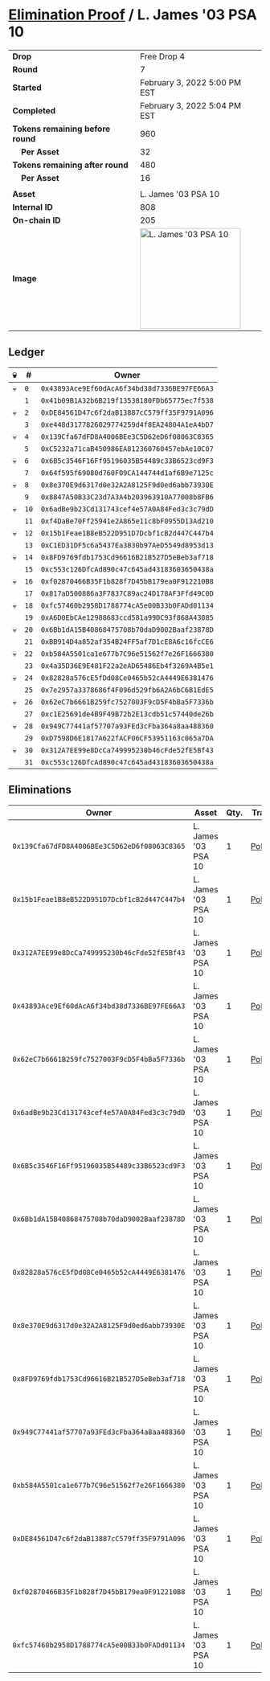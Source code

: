 # [Elimination Proof](./readme.md) / L. James &#039;03 PSA 10

|||
|---|---|
| **Drop** | Free Drop 4 |
| **Round** | 7 |
| **Started** | February 3, 2022 5:00 PM EST |
| **Completed** | February 3, 2022 5:04 PM EST |
| **Tokens remaining before round** | 960 |
| **&nbsp;&nbsp;&nbsp;&nbsp;Per Asset** | 32 |
| **Tokens remaining after round** | 480 |
| **&nbsp;&nbsp;&nbsp;&nbsp;Per Asset** | 16 |
| | |
| **Asset** | L. James &#039;03 PSA 10 |
| **Internal ID** | 808 |
| **On-chain ID** | 205 |
| **Image** | <img src="https://tcdn.blokpax.com/957181fa-d41b-466b-bde9-301d764f5a32/0c88d0c0e21fe754676c9bfafbdad3a534e1b88c67d0656b6cf6e4c55a5c7001.jpg" height="200" alt="L. James &#039;03 PSA 10" /> |

## Ledger

| 💀 | # | Owner |
| --- | --- | --- |
| 💀 | `0` | `0x43893Ace9Ef60dAcA6f34bd38d7336BE97FE66A3` |
|  | `1` | `0x41b09B1A32b6B219f13538180FDb65775ec7f538` |
| 💀 | `2` | `0xDE84561D47c6f2daB13887cC579ff35F9791A096` |
|  | `3` | `0xe448d3177826029774259d4f8EA24804A1eA4bD7` |
| 💀 | `4` | `0x139Cfa67dFD8A4006BEe3C5D62eD6f08063C8365` |
|  | `5` | `0xC5232a71caB450986EA812360760457ebAe10C07` |
| 💀 | `6` | `0x6B5c3546F16Ff95196035B54489c33B6523cd9F3` |
|  | `7` | `0x64f595f69080d760F09CA144744d1af6B9e7125c` |
| 💀 | `8` | `0x8e370E9d6317d0e32A2A8125F9d0ed6abb73930E` |
|  | `9` | `0x8847A50B33C23d7A3A4b203963910A77008b8FB6` |
| 💀 | `10` | `0x6adBe9b23Cd131743cef4e57A0A84Fed3c3c79dD` |
|  | `11` | `0xf4DaBe70Ff25941e2A865e11c8bF0955D13Ad210` |
| 💀 | `12` | `0x15b1Feae1B8eB522D951D7Dcbf1cB2d447C447b4` |
|  | `13` | `0xC1ED31DF5c6a5437Ea3830b97AeD5549d8953d13` |
| 💀 | `14` | `0x8FD9769fdb1753Cd96616B21B527D5eBeb3af718` |
|  | `15` | `0xc553c126DfcAd890c47c645ad43183603650438a` |
| 💀 | `16` | `0xf02870466B35F1b828f7D45bB179ea0F912210B8` |
|  | `17` | `0x817aD500886a3F7837C89ac24D178AF3Ffd49C0D` |
| 💀 | `18` | `0xfc57460b2958D1788774cA5e00B33b0FADd01134` |
|  | `19` | `0xA6D0EbCAe12988683ccd581a99DC93f868A43085` |
| 💀 | `20` | `0x6Bb1dA15B40868475708b70daD9002Baaf23878D` |
|  | `21` | `0xBB914D4a852af354B24FF5af7D1cE8A6c16fcCE6` |
| 💀 | `22` | `0xb584A5501ca1e677b7C96e51562f7e26F1666380` |
|  | `23` | `0x4a35D36E9E481F22a2eAD65486Eb4f3269A4B5e1` |
| 💀 | `24` | `0x82828a576cE5fDd08Ce0465b52cA4449E6381476` |
|  | `25` | `0x7e2957a3378686f4F096d529fb6A2A6bC6B1EdE5` |
| 💀 | `26` | `0x62eC7b6661B259fc7527003F9cD5F4bBa5F7336b` |
|  | `27` | `0xc1E25691de4B9F49B72b2E13cdb51c57440de26b` |
| 💀 | `28` | `0x949C77441af57707a93FEd3cFba364a8aa488360` |
|  | `29` | `0xD7598D6E1817A622fACF06CF53951163c065a7DA` |
| 💀 | `30` | `0x312A7EE99e8DcCa749995230b46cFde52fE5Bf43` |
|  | `31` | `0xc553c126DfcAd890c47c645ad43183603650438a` |


## Eliminations

| Owner | Asset | Qty. | Transaction |
| --- | --- | --- | --- |
| `0x139Cfa67dFD8A4006BEe3C5D62eD6f08063C8365` | L. James '03 PSA 10 | 1 | [Polygonscan](https://polygonscan.com/tx/0x0d2712ef46d39330c8c0095be8cd08d83290567bfd3447c20d54cd6a2968656f) |
| `0x15b1Feae1B8eB522D951D7Dcbf1cB2d447C447b4` | L. James '03 PSA 10 | 1 | [Polygonscan](https://polygonscan.com/tx/0x8721658e0dfa62e8d88e2991abd897d4168b77939106513557bb2848072b9c3e) |
| `0x312A7EE99e8DcCa749995230b46cFde52fE5Bf43` | L. James '03 PSA 10 | 1 | [Polygonscan](https://polygonscan.com/tx/0x35c95f465186b50ae598080497dca4e9588d8473a25def12bb5cc6b2b6562fd3) |
| `0x43893Ace9Ef60dAcA6f34bd38d7336BE97FE66A3` | L. James '03 PSA 10 | 1 | [Polygonscan](https://polygonscan.com/tx/0x22e8dd5d3a8dab566e2b4928c2ebc9e28a5940ac0f154c0dcf2145674a7e562e) |
| `0x62eC7b6661B259fc7527003F9cD5F4bBa5F7336b` | L. James '03 PSA 10 | 1 | [Polygonscan](https://polygonscan.com/tx/0xa7e499833dade7d0141000d98d3cbb197fcdaa7c24a4111e8d57f12336466488) |
| `0x6adBe9b23Cd131743cef4e57A0A84Fed3c3c79dD` | L. James '03 PSA 10 | 1 | [Polygonscan](https://polygonscan.com/tx/0xe62e0a8b3b2a5027899a5683848364c3b348a0f363bb1b5b60bbde1f8c383fc8) |
| `0x6B5c3546F16Ff95196035B54489c33B6523cd9F3` | L. James '03 PSA 10 | 1 | [Polygonscan](https://polygonscan.com/tx/0x6287cc6349e18c9a54ece6a8a2518b61aa25ba57a23f720a1f35c03727b3acb7) |
| `0x6Bb1dA15B40868475708b70daD9002Baaf23878D` | L. James '03 PSA 10 | 1 | [Polygonscan](https://polygonscan.com/tx/0x72233047785d25ab009961f4146ae0d6dd7f1e3c03756413a31976b287089ad3) |
| `0x82828a576cE5fDd08Ce0465b52cA4449E6381476` | L. James '03 PSA 10 | 1 | [Polygonscan](https://polygonscan.com/tx/0xef683921b9a1f928cab75224dca2fd572d83866f2a41ca671df6975b91e1fa3d) |
| `0x8e370E9d6317d0e32A2A8125F9d0ed6abb73930E` | L. James '03 PSA 10 | 1 | [Polygonscan](https://polygonscan.com/tx/0x08656f3fbde24999cbf3138bdcef66b807eef4bb19bb67a71b064c5b76a00c95) |
| `0x8FD9769fdb1753Cd96616B21B527D5eBeb3af718` | L. James '03 PSA 10 | 1 | [Polygonscan](https://polygonscan.com/tx/0x61408af799aa31683223a6cc73c8e090d588bc69a0bb67d70b24d1d6cc32613f) |
| `0x949C77441af57707a93FEd3cFba364a8aa488360` | L. James '03 PSA 10 | 1 | [Polygonscan](https://polygonscan.com/tx/0xcec871ce21af09aef7f930bf8d7fabdca2a930e9f070b4b8928bc991fb860649) |
| `0xb584A5501ca1e677b7C96e51562f7e26F1666380` | L. James '03 PSA 10 | 1 | [Polygonscan](https://polygonscan.com/tx/0x0329fea4dc2edb5d973b515e6fd2fa6e9940a352dfabb811ee4b91733425425f) |
| `0xDE84561D47c6f2daB13887cC579ff35F9791A096` | L. James '03 PSA 10 | 1 | [Polygonscan](https://polygonscan.com/tx/0x1271844ba00301249ffa3c6f0d8062a50c6ce0757a75eaf289b460f789cca858) |
| `0xf02870466B35F1b828f7D45bB179ea0F912210B8` | L. James '03 PSA 10 | 1 | [Polygonscan](https://polygonscan.com/tx/0x668fad9e38ec8fd6b8210ff6a7dbd66e196299ac0087602b7769acc6bc405553) |
| `0xfc57460b2958D1788774cA5e00B33b0FADd01134` | L. James '03 PSA 10 | 1 | [Polygonscan](https://polygonscan.com/tx/0x7c1b1742b2e7f55274756972c2bab98fc702dece921284fa9c9bc5cb264956f3) |
